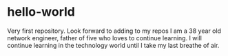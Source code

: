 # hello-world
Very first repository.  Look forward to adding to my repos
I am a 38 year old network engineer, father of five who loves to continue learning.
I will continue learning in the technology world until I take my last breathe of air.
